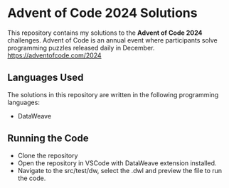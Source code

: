 # Advent of Code 2024 Solutions

This repository contains my solutions to the **Advent of Code 2024** challenges. Advent of Code is an annual event where participants solve programming puzzles released daily in December.
https://adventofcode.com/2024

## Languages Used

The solutions in this repository are written in the following programming languages:

- DataWeave

## Running the Code
- Clone the repository
- Open the repository in VSCode with DataWeave extension installed.
- Navigate to the src/test/dw, select the .dwl and preview the file to run the code.
